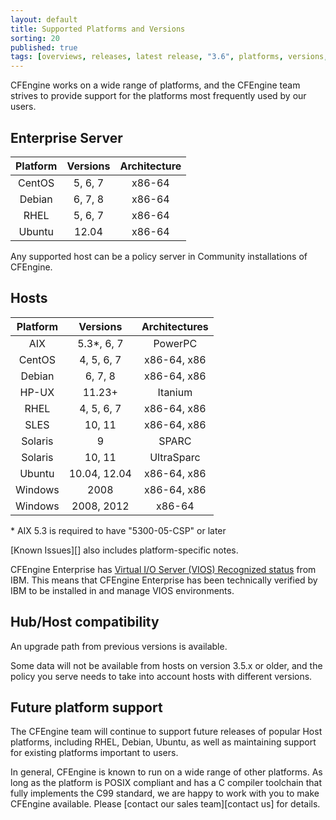 ```yaml
---
layout: default
title: Supported Platforms and Versions
sorting: 20
published: true
tags: [overviews, releases, latest release, "3.6", platforms, versions, support]
---
```


CFEngine works on a wide range of platforms, and the CFEngine team strives to
provide support for the platforms most frequently used by our users.


## Enterprise Server ##

| Platform         | Versions      | Architecture      |
| :--------------: | :-----------: | :---------------: |
| CentOS           | 5, 6, 7       | x86-64            |
| Debian           | 6, 7, 8       | x86-64            |
| RHEL             | 5, 6, 7       | x86-64            |
| Ubuntu           | 12.04         | x86-64            |

Any supported host can be a policy server in Community installations of CFEngine.

## Hosts ##

| Platform| Versions     | Architectures |
| :-----: | :----------: | :-----------: |
| AIX     | 5.3*, 6, 7   | PowerPC       |
| CentOS  | 4, 5, 6, 7   | x86-64, x86   |
| Debian  | 6, 7, 8      | x86-64, x86   |
| HP-UX   | 11.23+       | Itanium       |
| RHEL    | 4, 5, 6, 7   | x86-64, x86   |
| SLES    | 10, 11       | x86-64, x86   |
| Solaris | 9            | SPARC         |
| Solaris | 10, 11       | UltraSparc    |
| Ubuntu  | 10.04, 12.04 | x86-64, x86   |
| Windows | 2008         | x86-64, x86   |
| Windows | 2008, 2012   | x86-64        |

\* AIX 5.3 is required to have "5300-05-CSP" or later

[Known Issues][] also includes platform-specific notes.


CFEngine Enterprise has [Virtual I/O Server (VIOS) Recognized status](http://www.ibm.com/partnerworld/gsd/solutiondetails.do?solution=48493) from IBM.
This means that CFEngine Enterprise has been technically verified by IBM
to be installed in and manage VIOS environments.

## Hub/Host compatibility ##

An upgrade path from previous versions is available.

Some data will not be available from hosts on version 3.5.x or older, and the policy you serve
needs to take into account hosts with different versions.

## Future platform support ##

The CFEngine team will continue to support future releases of popular Host platforms, including RHEL, Debian, Ubuntu, as well as maintaining support for existing platforms important to users.

In general, CFEngine is known to run on a wide range of other platforms. As long as the
platform is POSIX compliant and has a C compiler toolchain that fully implements
the C99 standard, we are happy to work with you to make CFEngine available.
Please [contact our sales team][contact us] for details.

